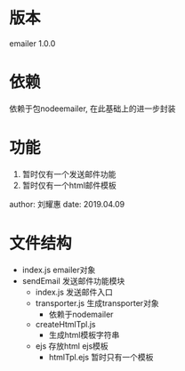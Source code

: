 # 版本
emailer 1.0.0

# 依赖
依赖于包nodeemailer, 在此基础上的进一步封装

# 功能
1. 暂时仅有一个发送邮件功能
2. 暂时仅有一个html邮件模板

author: 刘耀惠
date: 2019.04.09

# 文件结构
- index.js emailer对象
- sendEmail 发送邮件功能模块
  - index.js 发送邮件入口
  - transporter.js  生成transporter对象
    - 依赖于nodemailer
  - createHtmlTpl.js
    - 生成html模板字符串
  - ejs  存放html ejs模板
    - htmlTpl.ejs 暂时只有一个模板